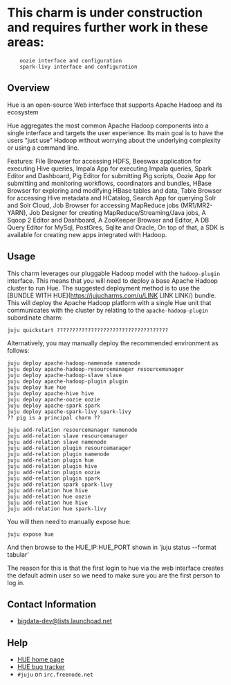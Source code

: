 # This charm is under construction and requires further work in these areas:

        oozie interface and configuration
        spark-livy interface and configuration

## Overview

Hue is an open-source Web interface that supports Apache Hadoop and its ecosystem

Hue aggregates the most common Apache Hadoop components into a single interface
and targets the user experience. Its main goal is to have the users "just use"
Hadoop without worrying about the underlying complexity or using a command line.

Features: File Browser for accessing HDFS, Beeswax application for executing
Hive queries, Impala App for executing Impala queries, Spark Editor and
Dashboard, Pig Editor for submitting Pig scripts, Oozie App for submitting and
monitoring workflows, coordinators and bundles, HBase Browser for exploring and
modifying HBase tables and data, Table Browser for accessing Hive metadata and
HCatalog, Search App for querying Solr and Solr Cloud, Job Browser for accessing
MapReduce jobs (MR1/MR2-YARN), Job Designer for creating
MapReduce/Streaming/Java jobs, A Sqoop 2 Editor and Dashboard, A ZooKeeper
Browser and Editor, A DB Query Editor for MySql, PostGres, Sqlite and Oracle, On
top of that, a SDK is available for creating new apps integrated with Hadoop.

## Usage

This charm leverages our pluggable Hadoop model with the `hadoop-plugin`
interface. This means that you will need to deploy a base Apache Hadoop cluster
to run Hue. The suggested deployment method is to use the
[BUNDLE WITH HUE](https://jujucharms.com/u/LINK LINK LINK/)
bundle. This will deploy the Apache Hadoop platform with a single Hue
unit that communicates with the cluster by relating to the
`apache-hadoop-plugin` subordinate charm:

    juju quickstart ????????????????????????????????????

Alternatively, you may manually deploy the recommended environment as follows:

    juju deploy apache-hadoop-namenode namenode
    juju deploy apache-hadoop-resourcemanager resourcemanager
    juju deploy apache-hadoop-slave slave
    juju deploy apache-hadoop-plugin plugin
    juju deploy hue hue
    juju deploy apache-hive hive
    juju deploy apache-oozie oozie
    juju deploy apache-spark spark
    juju deploy apache-spark-livy spark-livy
    ?? pig is a principal charm ??

    juju add-relation resourcemanager namenode
    juju add-relation slave resourcemanager
    juju add-relation slave namenode
    juju add-relation plugin resourcemanager
    juju add-relation plugin namenode
    juju add-relation plugin hue
    juju add-relation plugin hive
    juju add-relation plugin oozie
    juju add-relation plugin spark
    juju add-relation spark spark-livy
    juju add-relation hue hive
    juju add-relation hue oozie
    juju add-relation hue hive
    juju add-relation hue spark-livy

You will then need to manually expose hue:

    juju expose hue

And then browse to the HUE_IP:HUE_PORT shown in 'juju status --format tabular'

The reason for this is that the first login to hue via the web interface creates
the default admin user so we need to make sure you are the first person to 
log in.

## Contact Information

- <bigdata-dev@lists.launchpad.net>


## Help

- [HUE home page](http://gethue.com)
- [HUE bug tracker](https://issues.cloudera.org/projects/HUE)
- `#juju` on `irc.freenode.net`
